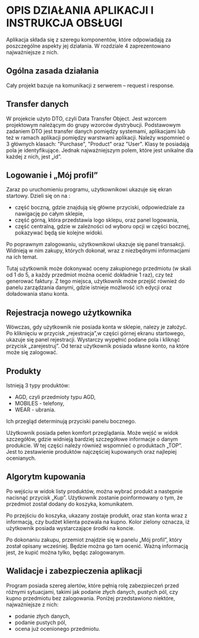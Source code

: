 #	OPIS DZIAŁANIA APLIKACJI I INSTRUKCJA OBSŁUGI
Aplikacja składa się z szeregu komponentów, które odpowiadają za poszczególne aspekty jej działania. W rozdziale 4 zaprezentowano najważniejsze z nich.


##	 Ogólna zasada działania

Cały projekt bazuje na komunikacji z serwerem – request i response.
 
##	 Transfer danych

W projekcie użyto DTO, czyli Data Transfer Object. Jest wzorcem projektowym należącym do grupy wzorców dystrybucji. Podstawowym zadaniem DTO jest transfer danych pomiędzy systemami, aplikacjami lub też w ramach aplikacji pomiędzy warstwami aplikacji. Należy wspomnieć o 3 głównych klasach: "Purchase", "Product" oraz "User".
Klasy te posiadają pola je identyfikujące. Jednak najważniejszym polem, które jest unikalne dla każdej z nich, jest „id”.

##	 Logowanie i „Mój profil”

Zaraz po uruchomieniu programu, użytkownikowi ukazuje się ekran startowy. Dzieli się on na :
- część boczną, gdzie znajdują się główne przyciski, odpowiedziale za nawigację po całym sklepie, 
- część górną, która przedstawia logo sklepu, oraz panel logowania,
- część centralną, gdzie w zależności od wyboru opcji w części bocznej, pokazywać będą sie kolejne widoki.

Po poprawnym zalogowaniu, użytkownikowi ukazuje się panel transakcji. Widnieją w nim zakupy, których dokonał, wraz z niezbędnymi informacjami na ich temat.

Tutaj użytkownik może dokonywać oceny zakupionego przedmiotu (w skali od 1 do 5, a każdy przedmiot można ocenić dokładnie 1 raz), czy też generować faktury. Z tego miejsca, użytkownik może przejść również do panelu zarządzania danymi, gdzie istnieje możlwość ich edycji oraz doładowania stanu konta.

##	 Rejestracja nowego użytkownika

Wówczas, gdy użytkownik nie posiada konta w sklepie, nalezy je założyć.  Po kliknięciu w przycisk  „rejestracja”,w części górnej ekranu startowego, ukazuje się panel rejestracji. Wystarczy wypęłnić podane pola i kliknąć przycisk „zarejestruj”. Od teraz użytkownik posiada własne konto, na które może się zalogować. 

##	 Produkty

Istnieją 3 typy produktów:
- AGD, czyli przedmioty typu AGD,
- MOBILES - telefony,
- WEAR - ubrania.

Ich przegląd determinują przyciski panelu bocznego. 

Użytkownik posiada pełen komfort przeglądania. Może wejść w widok szczegółów, gdzie widnieją bardziej szczegółowe informacje o danym produkcie.
W tej części należy również wspomnieć  o produktach „TOP”. Jest to zestawienie produktów najczęściej kupowanych oraz najlepiej ocenianych.

##	 Algorytm kupowania

Po wejściu w  widok listy produktów, można wybrać produkt a następnie nacisnąć przycisk „Kup”. Użytkownik zostanie poinformowany o tym, że przedmiot został dodany do koszyka, komunikatem.

Po przejściu do koszyka, ukazany zostaje produkt, oraz stan konta wraz z informacją, czy budżet klienta pozwala na kupno. Kolor zielony oznacza, iż użytkownik posiada wystarczające środki na koncie.

Po dokonaniu zakupu, przemiot znajdzie się w panelu „Mój profil”, który został  opisany wcześniej. Będzie można go tam  ocenić.
Ważną informacją jest, że kupić można tylko, będąc zalogowanym. 


##	 Walidacje i zabezpieczenia aplikacji

Program posiada szereg alertów, które pęłnią rolę zabezpieczeń przed różnymi sytuacjami, takimi jak podanie złych danych, pustych pól, czy kupno przedmiotu bez zalogowania. Poniżej przedstawiono niektóre, najważniejsze z nich:

- podanie złych danych, 
- podanie pustych pól,
- ocena już ocenionego przedmiotu.

